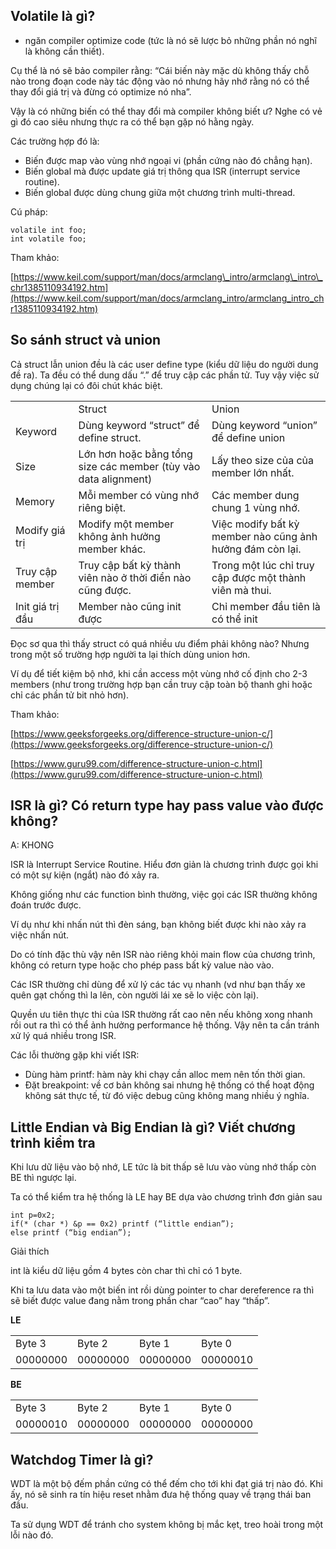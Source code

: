 ## Volatile là gì?

- ngăn compiler optimize code (tức là nó sẽ lược bỏ những phần nó nghĩ là không cần thiết).

Cụ thể là nó sẽ bảo compiler rằng: “Cái biến này mặc dù không thấy chỗ nào trong đoạn code này tác động vào nó nhưng hãy nhớ rằng nó có thể thay đổi giá trị và đừng có optimize nó nha”.

Vậy là có những biến có thể thay đổi mà compiler không biết ư? Nghe có vẻ gì đó cao siêu nhưng thực ra có thể bạn gặp nó hằng ngày.

Các trường hợp đó là:

- Biến được map vào vùng nhớ ngoại vi (phần cứng nào đó chẳng hạn).
- Biến global mà được update giá trị thông qua ISR (interrupt service routine).
- Biến global được dùng chung giữa một chương trình multi-thread.

Cú pháp:

```
volatile int foo;
int volatile foo;
```

Tham khảo:

[https://www.keil.com/support/man/docs/armclang\_intro/armclang\_intro\_chr1385110934192.htm](https://www.keil.com/support/man/docs/armclang_intro/armclang_intro_chr1385110934192.htm)

## So sánh struct và union

Cả struct lẫn union đều là các user define type (kiểu dữ liệu do người dung đề ra). Ta đều có thể dung dấu “.” để truy cập các phần tử. Tuy vậy việc sử dụng chúng lại có đôi chút khác biệt.

<table><tbody><tr><td>&nbsp;</td><td>Struct</td><td>Union</td></tr><tr><td>Keyword</td><td>Dùng keyword “struct” để define struct.</td><td>Dùng keyword “union” để define union</td></tr><tr><td>Size</td><td>Lớn hơn hoặc bằng tổng size các member (tùy vào data alignment)</td><td>Lấy theo size của của member lớn nhất.</td></tr><tr><td>Memory</td><td>Mỗi member có vùng nhớ riêng biệt.</td><td>Các member dung chung 1 vùng nhớ.</td></tr><tr><td>Modify giá trị</td><td>Modify một member không ảnh hưởng member khác.</td><td>Việc modify bất kỳ member nào cũng ảnh hưởng đám còn lại.</td></tr><tr><td>Truy cập member</td><td>Truy cập bất kỳ thành viên nào ở thời điển nào cũng được.</td><td>Trong một lúc chỉ truy cập được một thành viên mà thui.</td></tr><tr><td>Init giá trị đầu</td><td>Member nào cũng init được</td><td>Chỉ member đầu tiên là có thể init</td></tr></tbody></table>

Đọc sơ qua thì thấy struct có quá nhiều ưu điểm phải không nào? Nhưng trong một số trường hợp người ta lại thích dùng union hơn.

Ví dụ để tiết kiệm bộ nhớ, khi cần access một vùng nhớ cố định cho 2-3 members (như trong trường hợp bạn cần truy cập toàn bộ thanh ghi hoặc chỉ các phần tử bit nhỏ hơn).

Tham khảo:

[https://www.geeksforgeeks.org/difference-structure-union-c/](https://www.geeksforgeeks.org/difference-structure-union-c/)

[https://www.guru99.com/difference-structure-union-c.html](https://www.guru99.com/difference-structure-union-c.html)

## ISR là gì? Có return type hay pass value vào được không?

A: KHONG

ISR là Interrupt Service Routine. Hiểu đơn giản là chương trình được gọi khi có một sự kiện (ngắt) nào đó xảy ra.

Không giống như các function bình thường, việc gọi các ISR thường không đoán trước được.

Ví dụ như khi nhấn nút thì đèn sáng, bạn không biết được khi nào xảy ra việc nhấn nút.

Do có tính đặc thù vậy nên ISR nào riêng khỏi main flow của chương trình, không có return type hoặc cho phép pass bất kỳ value nào vào.

Các ISR thường chỉ dùng để xử lý các tác vụ nhanh (vd như bạn thấy xe quên gạt chống thì la lên, còn người lái xe sẽ lo việc còn lại).

Quyền ưu tiên thực thi của ISR thường rất cao nên nếu không xong nhanh rồi out ra thì có thể ảnh hưởng performance hệ thống. Vậy nên ta cần tránh xử lý quá nhiều trong ISR.

Các lỗi thường gặp khi viết ISR:

- Dùng hàm printf: hàm này khi chạy cần alloc mem nên tốn thời gian.
- Đặt breakpoint: về cơ bản không sai nhưng hệ thống có thể hoạt động không sát thực tế, từ đó việc debug cũng không mang nhiều ý nghĩa.

## Little Endian và Big Endian là gì? Viết chương trình kiểm tra

Khi lưu dữ liệu vào bộ nhớ, LE tức là bit thấp sẽ lưu vào vùng nhớ thấp còn BE thì ngược lại.

Ta có thể kiểm tra hệ thống là LE hay BE dựa vào chương trình đơn giản sau

```
int p=0x2; 
if(* (char *) &p == 0x2) printf (“little endian”); 
else printf (“big endian”);
```

Giải thích

int là kiểu dữ liệu gồm 4 bytes còn char thì chỉ có 1 byte.

Khi ta lưu data vào một biến int rồi dùng pointer to char dereference ra thì sẽ biết được value đang nằm trong phần char “cao” hay “thấp”.

**LE**

<table><tbody><tr><td>Byte 3</td><td>Byte 2</td><td>Byte 1</td><td>Byte 0</td></tr><tr><td>00000000</td><td>00000000</td><td>00000000</td><td><span>00000010</span></td></tr></tbody></table>

**BE**

<table><tbody><tr><td>Byte 3</td><td>Byte 2</td><td>Byte 1</td><td>Byte 0</td></tr><tr><td><span>00000010</span></td><td>00000000</td><td>00000000</td><td>00000000</td></tr></tbody></table>

## Watchdog Timer là gì?

WDT là một bộ đếm phần cứng có thể đếm cho tới khi đạt giá trị nào đó. Khi ấy, nó sẽ sinh ra tín hiệu reset nhằm đưa hệ thống quay về trạng thái ban đầu.

Ta sử dụng WDT để tránh cho system không bị mắc kẹt, treo hoài trong một lỗi nào đó.
